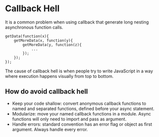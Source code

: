 # Callback Hell

It is a common problem when using callback that generate long nesting asynchronous function calls.
```
getData(function(x){
    getMoreData(x, function(y){
        getMoreData(y, function(z){ 
            ...
        });
    });
});
```
The cause of callback hell is when people try to write JavaScript in a way where execution happens visually from top to bottom.

## How do avoid callback hell

- Keep your code shallow: convert anonymous callback functions to named and separated functions, defined before your async statement.
- Modularize: move your named callback functions in a module. Async functions will only need to import and pass as argument.
- Handle errors: standard convention has an error flag or object as first argument. Always handle every error.